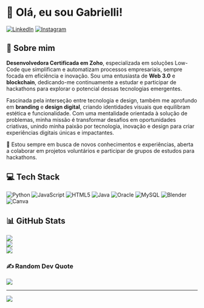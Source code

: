 # 👋 Olá, eu sou Gabrielli!

[![LinkedIn](https://img.shields.io/badge/LinkedIn-%230077B5.svg?logo=linkedin&logoColor=white)](https://linkedin.com/in/gabriellicristinabio) [![Instagram](https://img.shields.io/badge/Instagram-%23E4405F.svg?logo=Instagram&logoColor=white)](https://instagram.com/nebulosaedit)

## 🚀 Sobre mim
**Desenvolvedora Certificada em Zoho**, especializada em soluções Low-Code que simplificam e automatizam processos empresariais, sempre focada em eficiência e inovação. Sou uma entusiasta de **Web 3.0** e **blockchain**, dedicando-me continuamente a estudar e participar de hackathons para explorar o potencial dessas tecnologias emergentes.

Fascinada pela interseção entre tecnologia e design, também me aprofundo em **branding** e **design digital**, criando identidades visuais que equilibram estética e funcionalidade. Com uma mentalidade orientada à solução de problemas, minha missão é transformar desafios em oportunidades criativas, unindo minha paixão por tecnologia, inovação e design para criar experiências digitais únicas e impactantes.

🌱 Estou sempre em busca de novos conhecimentos e experiências, aberta a colaborar em projetos voluntários e participar de grupos de estudos para hackathons.

## 💻 Tech Stack
![Python](https://img.shields.io/badge/python-3670A0?style=for-the-badge&logo=python&logoColor=ffdd54) 
![JavaScript](https://img.shields.io/badge/javascript-%23323330.svg?style=for-the-badge&logo=javascript&logoColor=%23F7DF1E) 
![HTML5](https://img.shields.io/badge/html5-%23E34F26.svg?style=for-the-badge&logo=html5&logoColor=white) 
![Java](https://img.shields.io/badge/java-%23ED8B00.svg?style=for-the-badge&logo=java&logoColor=white) 
![Oracle](https://img.shields.io/badge/Oracle-F80000?style=for-the-badge&logo=oracle&logoColor=white) 
![MySQL](https://img.shields.io/badge/mysql-%2300f.svg?style=for-the-badge&logo=mysql&logoColor=white) 
![Blender](https://img.shields.io/badge/blender-%23F5792A.svg?style=for-the-badge&logo=blender&logoColor=white) 
![Canva](https://img.shields.io/badge/Canva-%2300C4CC.svg?style=for-the-badge&logo=Canva&logoColor=white)

## 📊 GitHub Stats
![](https://github-readme-stats.vercel.app/api?username=gabriellicristina&theme=city_light&hide_border=false&include_all_commits=true&count_private=true)<br/>
![](https://github-readme-streak-stats.herokuapp.com/?user=gabriellicristina&theme=city_light&hide_border=false)<br/>
![](https://github-readme-stats.vercel.app/api/top-langs/?username=gabriellicristina&theme=city_light&hide_border=false&include_all_commits=true&count_private=true&layout=compact)

### ✍️ Random Dev Quote
![](https://quotes-github-readme.vercel.app/api?type=horizontal&theme=light)

---
[![](https://visitcount.itsvg.in/api?id=gabriellicristina&icon=0&color=0)](https://visitcount.itsvg.in)


